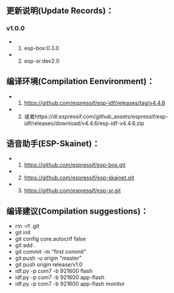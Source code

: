 
## 更新说明(Update Records)：

### v1.0.0
* 1. esp-box:0.3.0
* 2. esp-sr:dev2.0

## 编译环境(Compilation Eenvironment)：
* 1. https://github.com/espressif/esp-idf/releases/tag/v4.4.6
* 2. 或者https://dl.espressif.com/github_assets/espressif/esp-idf/releases/download/v4.4.6/esp-idf-v4.4.6.zip

## 语音助手(ESP-Skainet)：
* 1. https://github.com/espressif/esp-box.git
* 2. https://github.com/espressif/esp-skainet.git
* 3. https://github.com/espressif/esp-sr.git

## 编译建议(Compilation suggestions)：
* rm -rf .git
* git init 
* git config core.autocrlf false
* git add .
* git commit -m "first commit"
* git push -u origin "master"
* git push origin release/v1.0
* idf.py -p com7 -b 921600 flash
* idf.py -p com7 -b 921600 app-flash
* idf.py -p com7 -b 921600 app-flash monitor







